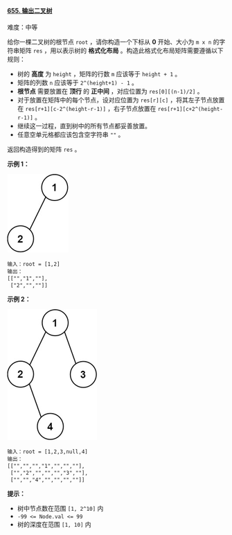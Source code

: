 ﻿#### [655\. 输出二叉树](https://leetcode.cn/problems/print-binary-tree/)

难度：中等

给你一棵二叉树的根节点 `root` ，请你构造一个下标从 **0** 开始、大小为 `m x n` 的字符串矩阵 `res` ，用以表示树的 **格式化布局** 。构造此格式化布局矩阵需要遵循以下规则：

-   树的 **高度** 为 `height` ，矩阵的行数 `m` 应该等于 `height + 1` 。
-   矩阵的列数 `n` 应该等于 `2^(height+1) - 1` 。
-   **根节点** 需要放置在 **顶行** 的 **正中间** ，对应位置为 `res[0][(n-1)/2]` 。
-   对于放置在矩阵中的每个节点，设对应位置为 `res[r][c]` ，将其左子节点放置在 `res[r+1][c-2^(height-r-1)]` ，右子节点放置在 `res[r+1][c+2^(height-r-1)]` 。
-   继续这一过程，直到树中的所有节点都妥善放置。
-   任意空单元格都应该包含空字符串 `""` 。

返回构造得到的矩阵 `res` 。

**示例 1：**

![](./Question0655.jpg)

```
输入：root = [1,2]
输出：
[["","1",""],
 ["2","",""]]

```

**示例 2：**

![](./Question0655_2.jpg)

```
输入：root = [1,2,3,null,4]
输出：
[["","","","1","","",""],
 ["","2","","","","3",""],
 ["","","4","","","",""]]

```

**提示：**

-   树中节点数在范围 `[1, 2^10]` 内
-   `-99 <= Node.val <= 99`
-   树的深度在范围 `[1, 10]` 内
